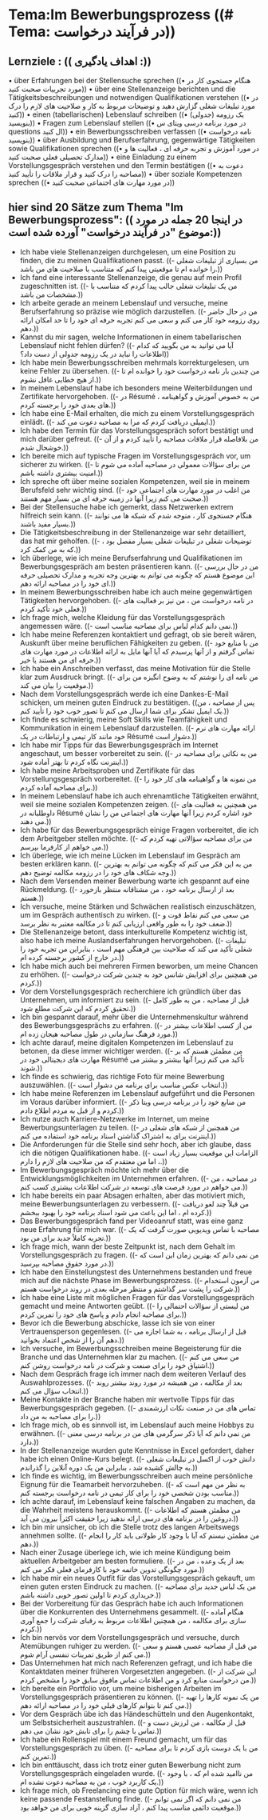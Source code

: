 # Tema:Im Bewerbungsprozess ((# Tema: در فرآیند درخواست))
## Lernziele : (( اهداف یادگیری :))
• über Erfahrungen bei der Stellensuche sprechen ((• هنگام جستجوی کار در مورد تجربیات صحبت کنید))
• über eine Stellenanzeige berichten und die Tätigkeitsbeschreibungen und notwendigen Qualifikationen verstehen ((• در مورد تبلیغات شغلی گزارش دهید و توضیحات مربوط به کار و صلاحیت های لازم را درک کنید))
• einen (tabellarischen) Lebenslauf schreiben ((• یک رزومه (جدولی) بنویسید))
• Fragen zum Lebenslauf stellen ((• در مورد برنامه درسی ویتای س questions ال کنید))
• ein Bewerbungsschreiben verfassen ((• نامه درخواست بنویسید))
• über Ausbildung und Berufserfahrung, gegenwärtige Tätigkeiten sowie Qualifikationen sprechen ((• در مورد آموزش و تجربه حرفه ای ، فعالیت ها و مدارک تحصیلی فعلی صحبت کنید))
• eine Einladung zu einem Vorstellungsgespräch verstehen und den Termin bestätigen ((• دعوت به مصاحبه را درک کنید و قرار ملاقات را تأیید کنید))
• über soziale Kompetenzen sprechen ((• در مورد مهارت های اجتماعی صحبت کنید))
## hier sind 20 Sätze zum Thema "Im Bewerbungsprozess": (( در اینجا 20 جمله در مورد موضوع "در فرآیند درخواست" آورده شده است:))
- Ich habe viele Stellenanzeigen durchgelesen, um eine Position zu finden, die zu meinen Qualifikationen passt. ((- من بسیاری از تبلیغات شغلی را خوانده ام تا موقعیتی پیدا کنم که متناسب با صلاحیت های من باشد.))
- Ich fand eine interessante Stellenanzeige, die genau auf mein Profil zugeschnitten ist. ((- من یک تبلیغات شغلی جالب پیدا کردم که متناسب با مشخصات من باشد.))
- Ich arbeite gerade an meinem Lebenslauf und versuche, meine Berufserfahrung so präzise wie möglich darzustellen. ((- من در حال حاضر روی رزومه خود کار می کنم و سعی می کنم تجربه حرفه ای خود را تا حد امکان ارائه دهم.))
- Kannst du mir sagen, welche Informationen in einem tabellarischen Lebenslauf nicht fehlen dürfen? ((- آیا می توانید به من بگویید که کدام اطلاعات را نباید در یک رزومه جدولی از دست داد؟))
- Ich habe mein Bewerbungsschreiben mehrmals korrekturgelesen, um keine Fehler zu übersehen. ((- من چندین بار نامه درخواست خود را خوانده ام تا از هیچ خطایی غافل نشوم.))
- In meinem Lebenslauf habe ich besonders meine Weiterbildungen und Zertifikate hervorgehoben. ((- در Résumé ، من به خصوص آموزش و گواهینامه های بعدی خود را برجسته کردم.))
- Ich habe eine E-Mail erhalten, die mich zu einem Vorstellungsgespräch einlädt. ((- ایمیلی دریافت کردم که مرا به مصاحبه دعوت می کند.))
- Ich habe den Termin für das Vorstellungsgespräch sofort bestätigt und mich darüber gefreut. ((- من بلافاصله قرار ملاقات مصاحبه را تأیید کردم و از آن خوشحال شدم.))
- Ich bereite mich auf typische Fragen im Vorstellungsgespräch vor, um sicherer zu wirken. ((- من برای سؤالات معمولی در مصاحبه آماده می شوم تا امنیت بیشتری داشته باشم.))
- Ich spreche oft über meine sozialen Kompetenzen, weil sie in meinem Berufsfeld sehr wichtig sind. ((- من اغلب در مورد مهارت های اجتماعی خود صحبت می کنم زیرا آنها در زمینه حرفه ای من بسیار مهم هستند.))
- Bei der Stellensuche habe ich gemerkt, dass Netzwerken extrem hilfreich sein kann. ((- هنگام جستجوی کار ، متوجه شدم که شبکه ها می توانند بسیار مفید باشند.))
- Die Tätigkeitsbeschreibung in der Stellenanzeige war sehr detailliert, das hat mir geholfen. ((- توضیحات شغلی در تبلیغات شغلی بسیار مفصل بود ، که به من کمک کرد.))
- Ich überlege, wie ich meine Berufserfahrung und Qualifikationen im Bewerbungsgespräch am besten präsentieren kann. ((- من در حال بررسی این موضوع هستم که چگونه می توانم به بهترین وجه تجربه و مدارک تحصیلی حرفه ای خود را در مصاحبه ارائه دهم.))
- In meinem Bewerbungsschreiben habe ich auch meine gegenwärtigen Tätigkeiten hervorgehoben. ((- در نامه درخواست من ، من نیز بر فعالیت های فعلی خود تأکید کردم.))
- Ich frage mich, welche Kleidung für das Vorstellungsgespräch angemessen wäre. ((- نمی دانم کدام لباس برای مصاحبه مناسب است.))
- Ich habe meine Referenzen kontaktiert und gefragt, ob sie bereit wären, Auskunft über meine beruflichen Fähigkeiten zu geben. ((- من با منابع خود تماس گرفتم و از آنها پرسیدم که آیا آنها مایل به ارائه اطلاعات در مورد مهارت های حرفه ای من هستند یا خیر.))
- Ich habe ein Anschreiben verfasst, das meine Motivation für die Stelle klar zum Ausdruck bringt. ((- من نامه ای را نوشتم که به وضوح انگیزه من برای موقعیت را بیان می کند.))
- Nach dem Vorstellungsgespräch werde ich eine Dankes-E-Mail schicken, um meinen guten Eindruck zu bestätigen. ((پس از مصاحبه ، من یک ایمیل تشکر برای شما ارسال می کنم تا تصور خوب خود را تأیید کنم.))
- Ich finde es schwierig, meine Soft Skills wie Teamfähigkeit und Kommunikation in einem Lebenslauf darzustellen. ((- ارائه مهارت های نرم خود مانند کار تیمی و ارتباطات در یک Résumé دشوار است.))
- Ich habe mir Tipps für das Bewerbungsgespräch im Internet angeschaut, um besser vorbereitet zu sein. ((- من به نکاتی برای مصاحبه در اینترنت نگاه کردم تا بهتر آماده شود.))
- Ich habe meine Arbeitsproben und Zertifikate für das Vorstellungsgespräch vorbereitet. ((- من نمونه ها و گواهینامه های کار خود را برای مصاحبه آماده کردم.))
- In meinem Lebenslauf habe ich auch ehrenamtliche Tätigkeiten erwähnt, weil sie meine sozialen Kompetenzen zeigen. ((- من همچنین به فعالیت های داوطلبانه در Résumé خود اشاره کردم زیرا آنها مهارت های اجتماعی من را نشان می دهند.))
- Ich habe für das Bewerbungsgespräch einige Fragen vorbereitet, die ich dem Arbeitgeber stellen möchte. ((- من برای مصاحبه سؤالاتی تهیه کردم که می خواهم از کارفرما بپرسم.))
- Ich überlege, wie ich meine Lücken im Lebenslauf im Gespräch am besten erklären kann. ((- من به این فکر می کنم که چگونه می توانم به بهترین وجه شکاف های خود را در رزومه مکالمه توضیح دهم.))
- Nach dem Versenden meiner Bewerbung warte ich gespannt auf eine Rückmeldung. ((- بعد از ارسال برنامه خود ، من مشتاقانه منتظر بازخورد هستم.))
- Ich versuche, meine Stärken und Schwächen realistisch einzuschätzen, um im Gespräch authentisch zu wirken. ((- من سعی می کنم نقاط قوت و ضعف خود را به طور واقعی ارزیابی کنم تا در مکالمه معتبر به نظر برسد.))
- Die Stellenanzeige betont, dass interkulturelle Kompetenz wichtig ist, also habe ich meine Auslandserfahrungen hervorgehoben. ((- تبلیغات شغلی تأکید می کند که صلاحیت بین فرهنگی مهم است ، بنابراین من تجربه خود را در خارج از کشور برجسته کرده ام.))
- Ich habe mich auch bei mehreren Firmen beworben, um meine Chancen zu erhöhen. ((- من همچنین برای افزایش شانس خود به چندین شرکت درخواست کردم.))
- Vor dem Vorstellungsgespräch recherchiere ich gründlich über das Unternehmen, um informiert zu sein. ((- قبل از مصاحبه ، من به طور کامل تحقیق کردم که این شرکت مطلع شود.))
- Ich bin gespannt darauf, mehr über die Unternehmenskultur während des Bewerbungsgesprächs zu erfahren. ((- من از کسب اطلاعات بیشتر در مورد فرهنگ سازمانی در طول مصاحبه هیجان زده ام.))
- Ich achte darauf, meine digitalen Kompetenzen im Lebenslauf zu betonen, da diese immer wichtiger werden. ((- من مطمئن هستم که بر مهارت های دیجیتالی خود در Résumé تأکید می کنم زیرا آنها بیشتر و بیشتر می شوند.))
- Ich finde es schwierig, das richtige Foto für meine Bewerbung auszuwählen. ((- انتخاب عکس مناسب برای برنامه من دشوار است.))
- Ich habe meine Referenzen im Lebenslauf aufgeführt und die Personen im Voraus darüber informiert. ((- من منابع خود را در برنامه درسی ویتا ذکر کردم و از قبل به مردم اطلاع دادم.))
- Ich nutze auch Karriere-Netzwerke im Internet, um meine Bewerbungsunterlagen zu teilen. ((- من همچنین از شبکه های شغلی در اینترنت برای به اشتراک گذاشتن اسناد برنامه خود استفاده می کنم.))
- Die Anforderungen für die Stelle sind sehr hoch, aber ich glaube, dass ich die nötigen Qualifikationen habe. ((- الزامات این موقعیت بسیار زیاد است ، اما من معتقدم که من صلاحیت های لازم را دارم.))
- Im Bewerbungsgespräch möchte ich mehr über die Entwicklungsmöglichkeiten im Unternehmen erfahren. ((- در مصاحبه ، من می خواهم در مورد فرصت های توسعه در شرکت اطلاعات بیشتری کسب کنم.))
- Ich habe bereits ein paar Absagen erhalten, aber das motiviert mich, meine Bewerbungsunterlagen zu verbessern. ((- من قبلاً چند لغو دریافت کرده ام ، اما این باعث می شود اسناد برنامه خود را بهبود ببخشم.))
- Das Bewerbungsgespräch fand per Videoanruf statt, was eine ganz neue Erfahrung für mich war. ((- مصاحبه با تماس ویدیویی صورت گرفت که یک تجربه کاملاً جدید برای من بود.))
- Ich frage mich, wann der beste Zeitpunkt ist, nach dem Gehalt im Vorstellungsgespräch zu fragen. ((- من نمی دانم که بهترین زمان این است که در مورد حقوق مصاحبه بپرسید.))
- Ich habe den Einstellungstest des Unternehmens bestanden und freue mich auf die nächste Phase im Bewerbungsprozess. ((- من آزمون استخدام شرکت را پشت سر گذاشتم و منتظر مرحله بعدی در روند درخواست هستم.))
- Ich habe eine Liste mit möglichen Fragen für das Vorstellungsgespräch gemacht und meine Antworten geübt. ((- من لیستی از سؤالات احتمالی را برای مصاحبه انجام دادم و پاسخ های خود را تمرین کردم.))
- Bevor ich die Bewerbung abschicke, lasse ich sie von einer Vertrauensperson gegenlesen. ((- قبل از ارسال برنامه ، به شما اجازه می دهم آن را از شخص اعتماد بخوانید.))
- Ich versuche, im Bewerbungsschreiben meine Begeisterung für die Branche und das Unternehmen klar zu machen. ((- من سعی می کنم اشتیاق خود را برای صنعت و شرکت در نامه درخواست روشن کنم.))
- Nach dem Gespräch frage ich immer nach dem weiteren Verlauf des Auswahlprozesses. ((- بعد از مکالمه ، من همیشه در مورد روند بیشتر روند انتخاب سؤال می کنم.))
- Meine Kontakte in der Branche haben mir wertvolle Tipps für das Bewerbungsgespräch gegeben. ((- تماس های من در صنعت نکات ارزشمندی را برای مصاحبه به من داد.))
- Ich frage mich, ob es sinnvoll ist, im Lebenslauf auch meine Hobbys zu erwähnen. ((- من نمی دانم که آیا ذکر سرگرمی های من در برنامه درسی معنی دارد.))
- In der Stellenanzeige wurden gute Kenntnisse in Excel gefordert, daher habe ich einen Online-Kurs belegt. ((- دانش خوب از اکسل در تبلیغات شغلی به چالش کشیده شد ، بنابراین من یک دوره آنلاین را گذراندم.))
- Ich finde es wichtig, im Bewerbungsschreiben auch meine persönliche Eignung für die Teamarbeit hervorzuheben. ((- به نظر من مهم است که مناسب بودن شخصی خود را برای کار تیمی در نامه درخواست برجسته کنم.))
- Ich achte darauf, im Lebenslauf keine falschen Angaben zu machen, da die Wahrheit meistens herauskommt. ((- من مطمئن هستم که اطلاعات دروغین را در برنامه های درسی ارائه ندهید زیرا حقیقت اکثراً بیرون می آید.))
- Ich bin mir unsicher, ob ich die Stelle trotz des langen Arbeitswegs annehmen sollte. ((- من مطمئن نیستم که آیا با وجود کار طولانی باید کار را انجام دهم.))
- Nach einer Zusage überlege ich, wie ich meine Kündigung beim aktuellen Arbeitgeber am besten formuliere. ((- بعد از یک وعده ، من در مورد چگونگی تدوین خاتمه خود با کارفرمای فعلی فکر می کنم.))
- Ich habe mir ein neues Outfit für das Vorstellungsgespräch gekauft, um einen guten ersten Eindruck zu machen. ((- من یک لباس جدید برای مصاحبه خریداری کردم تا اولین تصور خوبی داشته باشم.))
- Bei der Vorbereitung für das Gespräch habe ich auch Informationen über die Konkurrenten des Unternehmens gesammelt. ((- هنگام آماده سازی برای مکالمه ، من همچنین اطلاعات مربوط به رقبای شرکت را جمع آوری کردم.))
- Ich bin nervös vor dem Vorstellungsgespräch und versuche, durch Atemübungen ruhiger zu werden. ((- من قبل از مصاحبه عصبی هستم و سعی می کنم از طریق تمرینات تنفسی آرام شوم.))
- Das Unternehmen hat mich nach Referenzen gefragt, und ich habe die Kontaktdaten meiner früheren Vorgesetzten angegeben. ((- این شرکت از من درخواست منابع کرد و من اطلاعات تماس مافوق سابق خود را مشخص کردم.))
- Ich bereite ein Portfolio vor, um meine bisherigen Arbeiten im Vorstellungsgespräch präsentieren zu können. ((- من یک نمونه کارها را تهیه می کنم تا بتوانم کارهای قبلی خود را در مصاحبه ارائه دهم.))
- Vor dem Gespräch übe ich das Händeschütteln und den Augenkontakt, um Selbstsicherheit auszustrahlen. ((- قبل از مکالمه ، من لرزش دست و تماس با چشم را برای تابش خود نشان می دهم.))
- Ich habe ein Rollenspiel mit einem Freund gemacht, um für das Vorstellungsgespräch zu üben. ((- من با یک دوست بازی کردم تا برای مصاحبه تمرین کنم.))
- Ich bin enttäuscht, dass ich trotz einer guten Bewerbung nicht zum Vorstellungsgespräch eingeladen wurde. ((- من ناامید شده ام که ، با وجود یک کاربرد خوب ، من به مصاحبه دعوت نشده ام.))
- Ich frage mich, ob Freelancing eine gute Option für mich wäre, wenn ich keine passende Festanstellung finde. ((- من نمی دانم که اگر نمی توانم موقعیت دائمی مناسب پیدا کنم ، آزاد سازی گزینه خوبی برای من خواهد بود.))
